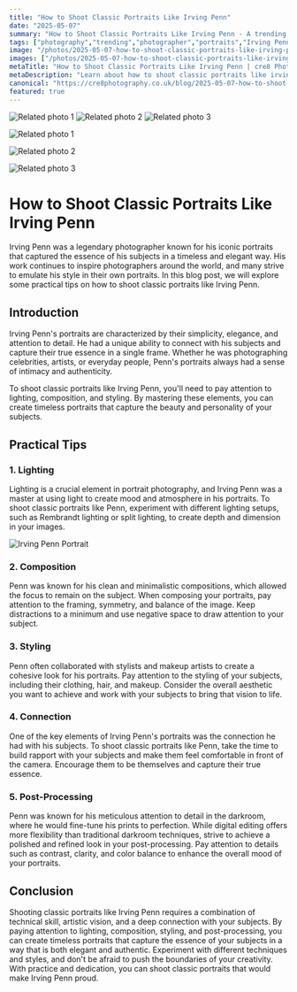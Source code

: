 ```yaml
---
title: "How to Shoot Classic Portraits Like Irving Penn"
date: "2025-05-07"
summary: "How to Shoot Classic Portraits Like Irving Penn - A trending topic in photography."
tags: ["photography","trending","photographer","portraits","Irving Penn","lighting","composition","styling","connection","post-processing","classic portraits","timeless portraits"]
image: "/photos/2025-05-07-how-to-shoot-classic-portraits-like-irving-penn-1.jpg"
images: ["/photos/2025-05-07-how-to-shoot-classic-portraits-like-irving-penn-1.jpg","/photos/2025-05-07-how-to-shoot-classic-portraits-like-irving-penn-2.jpg","/photos/2025-05-07-how-to-shoot-classic-portraits-like-irving-penn-3.jpg"]
metaTitle: "How to Shoot Classic Portraits Like Irving Penn | cre8 Photography"
metaDescription: "Learn about how to shoot classic portraits like irving penn in photography with practical tips and insights."
canonical: "https://cre8photography.co.uk/blog/2025-05-07-how-to-shoot-classic-portraits-like-irving-penn"
featured: true
---
```


<!-- Gallery as HTML -->

<div class="grid grid-cols-1 sm:grid-cols-2 md:grid-cols-3 gap-4">
  <img src="/photos/2025-05-07-how-to-shoot-classic-portraits-like-irving-penn-1.jpg" alt="Related photo 1" class="w-full rounded-lg" />
<img src="/photos/2025-05-07-how-to-shoot-classic-portraits-like-irving-penn-2.jpg" alt="Related photo 2" class="w-full rounded-lg" />
<img src="/photos/2025-05-07-how-to-shoot-classic-portraits-like-irving-penn-3.jpg" alt="Related photo 3" class="w-full rounded-lg" />
</div>


<!-- Gallery as Markdown -->
![Related photo 1](/photos/2025-05-07-how-to-shoot-classic-portraits-like-irving-penn-1.jpg)


![Related photo 2](/photos/2025-05-07-how-to-shoot-classic-portraits-like-irving-penn-2.jpg)


![Related photo 3](/photos/2025-05-07-how-to-shoot-classic-portraits-like-irving-penn-3.jpg)



# How to Shoot Classic Portraits Like Irving Penn

Irving Penn was a legendary photographer known for his iconic portraits that captured the essence of his subjects in a timeless and elegant way. His work continues to inspire photographers around the world, and many strive to emulate his style in their own portraits. In this blog post, we will explore some practical tips on how to shoot classic portraits like Irving Penn.

## Introduction

Irving Penn's portraits are characterized by their simplicity, elegance, and attention to detail. He had a unique ability to connect with his subjects and capture their true essence in a single frame. Whether he was photographing celebrities, artists, or everyday people, Penn's portraits always had a sense of intimacy and authenticity.

To shoot classic portraits like Irving Penn, you'll need to pay attention to lighting, composition, and styling. By mastering these elements, you can create timeless portraits that capture the beauty and personality of your subjects.

## Practical Tips

### 1. Lighting

Lighting is a crucial element in portrait photography, and Irving Penn was a master at using light to create mood and atmosphere in his portraits. To shoot classic portraits like Penn, experiment with different lighting setups, such as Rembrandt lighting or split lighting, to create depth and dimension in your images.

![Irving Penn Portrait](/path/to/image)

### 2. Composition

Penn was known for his clean and minimalistic compositions, which allowed the focus to remain on the subject. When composing your portraits, pay attention to the framing, symmetry, and balance of the image. Keep distractions to a minimum and use negative space to draw attention to your subject.

### 3. Styling

Penn often collaborated with stylists and makeup artists to create a cohesive look for his portraits. Pay attention to the styling of your subjects, including their clothing, hair, and makeup. Consider the overall aesthetic you want to achieve and work with your subjects to bring that vision to life.

### 4. Connection

One of the key elements of Irving Penn's portraits was the connection he had with his subjects. To shoot classic portraits like Penn, take the time to build rapport with your subjects and make them feel comfortable in front of the camera. Encourage them to be themselves and capture their true essence.

### 5. Post-Processing

Penn was known for his meticulous attention to detail in the darkroom, where he would fine-tune his prints to perfection. While digital editing offers more flexibility than traditional darkroom techniques, strive to achieve a polished and refined look in your post-processing. Pay attention to details such as contrast, clarity, and color balance to enhance the overall mood of your portraits.

## Conclusion

Shooting classic portraits like Irving Penn requires a combination of technical skill, artistic vision, and a deep connection with your subjects. By paying attention to lighting, composition, styling, and post-processing, you can create timeless portraits that capture the essence of your subjects in a way that is both elegant and authentic. Experiment with different techniques and styles, and don't be afraid to push the boundaries of your creativity. With practice and dedication, you can shoot classic portraits that would make Irving Penn proud.

